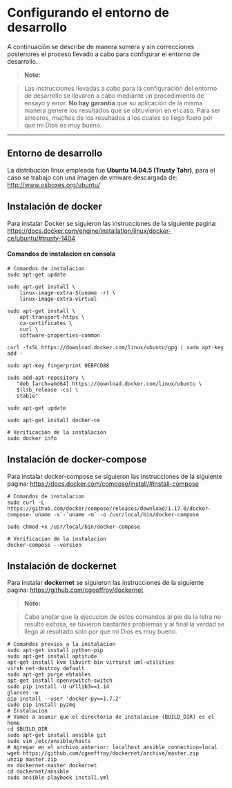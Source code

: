 Configurando el entorno de desarrollo
===================


A continuación se describe de manera somera y sin correcciones posteriores el proceso llevado a cabo para configurar el entorno de desarrollo.

> **Note:**

> Las instrucciones llevadas a cabo para la configuración del entorno de desarrollo se llevaron a cabo mediante un procedimiento de ensayo y error. **No hay garantía** que su aplicación de la misma manera genere los resultados que se obtuvieron en el caso. Para ser sinceros, muchos de los resultados a los cuales se llego fuero por que mi Dios es muy bueno. 

----------
Entorno de desarrollo
-------------
La distribución linux empleada fue **Ubuntu 14.04.5 (Trusty Tahr)**, para el caso se trabajo con una imagen de vmware descargada de: http://www.osboxes.org/ubuntu/

Instalación de docker
-------------
Para instalar Docker se siguieron las instrucciones de la siguiente pagina: https://docs.docker.com/engine/installation/linux/docker-ce/ubuntu/#trusty-1404
####  Comandos de instalacion en consola
```
# Comandos de instalacion
sudo apt-get update

sudo apt-get install \
    linux-image-extra-$(uname -r) \
    linux-image-extra-virtual

sudo apt-get install \
    apt-transport-https \
    ca-certificates \
    curl \
    software-properties-common

curl -fsSL https://download.docker.com/linux/ubuntu/gpg | sudo apt-key add -

sudo apt-key fingerprint 0EBFCD88

sudo add-apt-repository \
   "deb [arch=amd64] https://download.docker.com/linux/ubuntu \
   $(lsb_release -cs) \
   stable"

sudo apt-get update

sudo apt-get install docker-ce

# Verificacion de la instalacion
sudo docker info
```
Instalación de docker-compose
-------------
Para instalar docker-compose se siguieron las instrucciones de la siguiente pagina: https://docs.docker.com/compose/install/#install-compose
```
# Comandos de instalacion
sudo curl -L https://github.com/docker/compose/releases/download/1.17.0/docker-compose-`uname -s`-`uname -m` -o /usr/local/bin/docker-compose

sudo chmod +x /usr/local/bin/docker-compose

# Verificacion de la instalacion
docker-compose --version
```


Instalación de dockernet
-------------
Para instalar **dockernet** se siguieron las instrucciones de la siguiente pagina: https://github.com/cgeoffroy/dockernet

> **Note:**

> Cabe anotar que la ejecucion de estos comandos al pie de la letra no resulto exitosa, se tuvieron bastantes problemas y al final la verdad se llego al resultado solo por que mi Dios es muy bueno. 
```
# Comandos previos a la instalacion
sudo apt-get install python-pip
sudo apt-get install aptitude
apt-get install kvm libvirt-bin virtinst uml-utilities
virsh net-destroy default
sudo apt-get purge ebtables 
apt-get install openvswitch-switch
sudo pip install -U urllib3==1.14
glances -w
pip install --user 'docker-py==1.7.2'
sudo pip install pyzmq
# Instalacion
# Vamos a asumir que el directorio de instalacion (BUILD_DIR) es el home
cd $BUILD_DIR
sudo apt-get install ansible git
sudo vim /etc/ansible/hosts 
# Agregar en el archivo anterior: localhost ansible_connection=local
wget https://github.com/cgeoffroy/dockernet/archive/master.zip
unzip master.zip
mv dockernet-master dockernet
cd dockernet/ansible
sudo ansible-playbook install.yml
```
